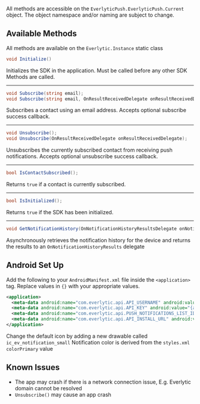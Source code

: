 All methods are accessible on the `EverlyticPush.EverlyticPush.Current` object. The object namespace and/or naming are subject to change.

## Available Methods

All methods are available on the `Everlytic.Instance` static class

```c#
void Initialize()
```
Initializes the SDK in the application. Must be called before any other SDK Methods are called.
****
```c#
void Subscribe(string email);
void Subscribe(string email, OnResultReceivedDelegate onResultReceivedDelegate);
```
Subscribes a contact using an email address. Accepts optional subscribe success callback.
****
```c#
void Unsubscribe();
void Unsubscribe(OnResultReceivedDelegate onResultReceivedDelegate);
```
Unsubscribes the currently subscribed contact from receiving push notifications. Accepts optional unsubscribe success callback.
****
```c#
bool IsContactSubscribed();
```
Returns `true` if a contact is currently subscribed.
****
```c#
bool IsInitialized();
```
Returns `true` if the SDK has been initialized.
****
```c#
void GetNotificationHistory(OnNotificationHistoryResultsDelegate onNotificationHistoryResultsDelegate);
```
Asynchronously retrieves the notification history for the device and returns the results to an `OnNotificationHistoryResults` delegate

## Android Set Up

Add the following to your `AndroidManifest.xml` file inside the `<application>` tag. Replace values in `{}` with your appropriate values.

```xml
<application>
  <meta-data android:name="com.everlytic.api.API_USERNAME" android:value="{api_username}"></meta-data>
  <meta-data android:name="com.everlytic.api.API_KEY" android:value="{api_key}"></meta-data>
  <meta-data android:name="com.everlytic.api.PUSH_NOTIFICATIONS_LIST_ID" android:value="{list_id}"></meta-data>
  <meta-data android:name="com.everlytic.api.API_INSTALL_URL" android:value="{install_url}"></meta-data>
</application>
```

Change the default icon by adding a new drawable called `ic_ev_notification_small`
Notification color is derived from the `styles.xml` `colorPrimary` value

## Known Issues

- The app may crash if there is a network connection issue, E.g. Everlytic domain cannot be resolved
- `Unsubscribe()` may cause an app crash